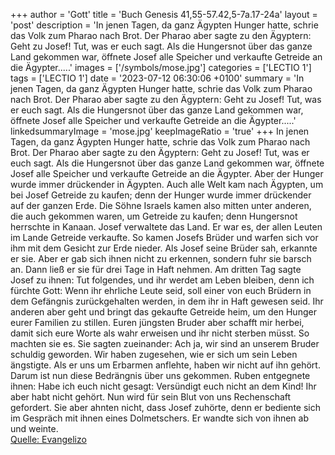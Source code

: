 +++
author = 'Gott'
title = 'Buch Genesis 41,55-57.42,5-7a.17-24a'
layout = 'post'
description = 'In jenen Tagen, da ganz Ägypten Hunger hatte, schrie das Volk zum Pharao nach Brot. Der Pharao aber sagte zu den Ägyptern: Geht zu Josef! Tut, was er euch sagt. Als die Hungersnot über das ganze Land gekommen war, öffnete Josef alle Speicher und verkaufte Getreide an die Ägypter.....'
images = ['/symbols/mose.jpg']
categories = ['LECTIO 1']
tags = ['LECTIO 1']
date = '2023-07-12 06:30:06 +0100'
summary = 'In jenen Tagen, da ganz Ägypten Hunger hatte, schrie das Volk zum Pharao nach Brot. Der Pharao aber sagte zu den Ägyptern: Geht zu Josef! Tut, was er euch sagt. Als die Hungersnot über das ganze Land gekommen war, öffnete Josef alle Speicher und verkaufte Getreide an die Ägypter.....'
linkedsummaryImage = 'mose.jpg'
keepImageRatio = 'true'
+++
In jenen Tagen, da ganz Ägypten Hunger hatte, schrie das Volk zum Pharao nach Brot. Der Pharao aber sagte zu den Ägyptern: Geht zu Josef! Tut, was er euch sagt.
Als die Hungersnot über das ganze Land gekommen war, öffnete Josef alle Speicher und verkaufte Getreide an die Ägypter. Aber der Hunger wurde immer drückender in Ägypten.<!--more-->
Auch alle Welt kam nach Ägypten, um bei Josef Getreide zu kaufen; denn der Hunger wurde immer drückender auf der ganzen Erde.
Die Söhne Israels kamen also mitten unter anderen, die auch gekommen waren, um Getreide zu kaufen; denn Hungersnot herrschte in Kanaan.
Josef verwaltete das Land. Er war es, der allen Leuten im Lande Getreide verkaufte. So kamen Josefs Brüder und warfen sich vor ihm mit dem Gesicht zur Erde nieder.
Als Josef seine Brüder sah, erkannte er sie. Aber er gab sich ihnen nicht zu erkennen, sondern fuhr sie barsch an.
Dann ließ er sie für drei Tage in Haft nehmen.
Am dritten Tag sagte Josef zu ihnen: Tut folgendes, und ihr werdet am Leben bleiben, denn ich fürchte Gott:
Wenn ihr ehrliche Leute seid, soll einer von euch Brüdern in dem Gefängnis zurückgehalten werden, in dem ihr in Haft gewesen seid. Ihr anderen aber geht und bringt das gekaufte Getreide heim, um den Hunger eurer Familien zu stillen.
Euren jüngsten Bruder aber schafft mir herbei, damit sich eure Worte als wahr erweisen und ihr nicht sterben müsst. So machten sie es.
Sie sagten zueinander: Ach ja, wir sind an unserem Bruder schuldig geworden. Wir haben zugesehen, wie er sich um sein Leben ängstigte. Als er uns um Erbarmen anflehte, haben wir nicht auf ihn gehört. Darum ist nun diese Bedrängnis über uns gekommen.
Ruben entgegnete ihnen: Habe ich euch nicht gesagt: Versündigt euch nicht an dem Kind! Ihr aber habt nicht gehört. Nun wird für sein Blut von uns Rechenschaft gefordert.
Sie aber ahnten nicht, dass Josef zuhörte, denn er bediente sich im Gespräch mit ihnen eines Dolmetschers.
Er wandte sich von ihnen ab und weinte.<br> [Quelle: Evangelizo](https://evangeliumtagfuertag.org/DE/gospel)